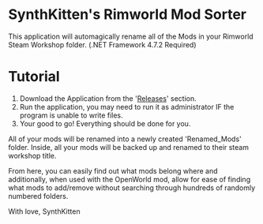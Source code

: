 # SynthKitten's Rimworld Mod Sorter
This application will automagically rename all of the Mods in your Rimworld Steam Workshop folder. (.NET Framework 4.7.2 Required)

# Tutorial

1. Download the Application from the '[Releases](https://github.com/Donut-Cat/SynthKittens-Rimworld-Mod-Sorter/releases)' section.
2. Run the application, you may need to run it as administrator IF the program is unable to write files.
3. Your good to go! Everything should be done for you.

All of your mods will be renamed into a newly created 'Renamed_Mods' folder. Inside, all your mods will be backed up and renamed to their steam workshop title.

From here, you can easily find out what mods belong where and additionally, when used with the OpenWorld mod, allow for ease of finding what mods to add/remove without searching through hundreds of randomly numbered folders.

With love,
SynthKitten
